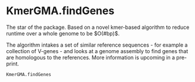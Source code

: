 # KmerGMA.findGenes
The star of the package. Based on a novel kmer-based algorithm to reduce runtime over a whole genome to be $O(#bp)$.

The algorithm intakes a set of similar reference sequences - for example a collection of V-genes - and looks at a genome assembly to find genes that are homologous to the references. More information is upcoming in a pre-print.

```@docs
KmerGMA.findGenes
```